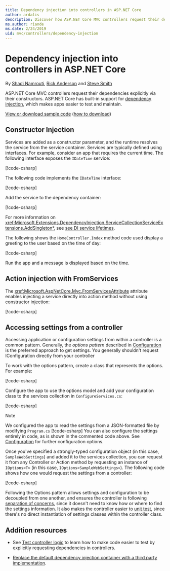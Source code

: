```yaml
---
title: Dependency injection into controllers in ASP.NET Core
author: ardalis
description: Discover how ASP.NET Core MVC controllers request their dependencies explicitly via their constructors with dependency injection in ASP.NET Core.
ms.author: riande
ms.date: 2/24/2019
uid: mvc/controllers/dependency-injection
---
```

# Dependency injection into controllers in ASP.NET Core

<a name="dependency-injection-controllers"></a>

By [Shadi Namrouti](https://github.com/shadinamrouti), [Rick Anderson](https://twitter.com/RickAndMSFT) and [Steve Smith](https://github.com/ardalis)

ASP.NET Core MVC controllers request their dependencies explicitly via their constructors. ASP.NET Core has built-in support for [dependency injection](xref:fundamentals/dependency-injection), which makes apps easier to test and maintain.

[View or download sample code](https://github.com/aspnet/Docs/tree/master/aspnetcore/mvc/controllers/dependency-injection/sample) ([how to download](xref:index#how-to-download-a-sample))

## Constructor Injection

Services are added as a constructor parameter, and the runtime resolves the service from the service container. Services are typically defined using interfaces. For example, consider an app that requires the current time. The following interface exposes the `IDateTime` service:

[!code-csharp[](dependency-injection/sample/ControllerDI/Interfaces/IDateTime.cs)]

The following code implements the `IDateTime` interface:

[!code-csharp[](dependency-injection/sample/ControllerDI/Services/SystemDateTime.cs)]

Add the service to the dependency container:

[!code-csharp[](./dependency-injection/sample/ControllerDI/Startup1.cs?name=snippet)]

For more information on <xref:Microsoft.Extensions.DependencyInjection.ServiceCollectionServiceExtensions.AddSingleton*>, see  [see DI service lifetimes](xref:fundamentals/dependency-injection#service-lifetimes).

The following shows the `HomeController.Index` method code used display a greeting to the user based on the time of day:

[!code-csharp[](./dependency-injection/sample/ControllerDI/Controllers/HomeController.cs?name=snippet)]

Run the app and a message is displayed based on the time.

## Action injection with FromServices

The <xref:Microsoft.AspNetCore.Mvc.FromServicesAttribute> attribute enables injecting a service directly into action method without using constructor injection:

[!code-csharp[](./dependency-injection/sample/ControllerDI/Controllers/HomeController.cs?name=snippet2)]

## Accessing settings from a controller

Accessing application or configuration settings from within a controller is a common pattern. Generally, the *options pattern* described in [Configuration](xref:fundamentals/configuration/index) is the preferred approach to get settings. You generally shouldn't request IConfiguration directly from your controller

To work with the options pattern, create a class that represents the options. For example:

[!code-csharp[](dependency-injection/sample/ControllerDI/Models/SampleWebSettings.cs&name=snippet)]

Configure the app to use the options model and add your configuration class to the services collection in `ConfigureServices.cs`:

[!code-csharp[](./dependency-injection/sample/ControllerDI/Startup.cs?highlight=5&range=27-32)]


> [!NOTE]
> We configured the app to read the settings from a JSON-formatted file by modifying `Program.cs`
> [!code-csharp[](./dependency-injection/sample/ControllerDI/Program.cs?highlight=4-7&range=21-28)]
> You can also configure the settings entirely in code, as is shown in the commented code above. See [Configuration](xref:fundamentals/configuration/index) for further configuration options.

Once you've specified a strongly-typed configuration object (in this case, `SampleWebSettings`) and added it to the services collection, you can request it from any Controller or Action method by requesting an instance of `IOptions<T>` (in this case, `IOptions<SampleWebSettings>`). The following code shows how one would request the settings from a controller:

[!code-csharp[](./dependency-injection/sample/ControllerDI/Controllers/SettingsController.cs?highlight=2-7&range=12-27)]

Following the Options pattern allows settings and configuration to be decoupled from one another, and ensures the controller is following [separation of concerns](/dotnet/standard/modern-web-apps-azure-architecture/architectural-principles#separation-of-concerns), since it doesn't need to know how or where to find the settings information. It also makes the controller easier to [unit test](testing.md), since there's no direct instantiation of settings classes within the controller class.


## Addition resources

* See [Test controller logic](testing.md) to learn how to make code easier to test by explicitly requesting dependencies in controllers.

* [Replace the default dependency injection container with a third party implementation](xref:fundamentals/dependency-injection#default-service-container-replacement).